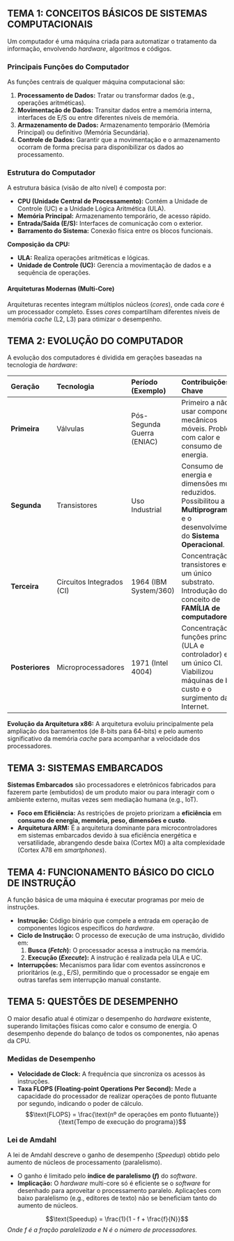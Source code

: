 ## TEMA 1: CONCEITOS BÁSICOS DE SISTEMAS COMPUTACIONAIS

Um computador é uma máquina criada para automatizar o tratamento da informação, envolvendo *hardware*, algoritmos e códigos.

### Principais Funções do Computador

As funções centrais de qualquer máquina computacional são:

1.  **Processamento de Dados:** Tratar ou transformar dados (e.g., operações aritméticas).
2.  **Movimentação de Dados:** Transitar dados entre a memória interna, interfaces de E/S ou entre diferentes níveis de memória.
3.  **Armazenamento de Dados:** Armazenamento temporário (Memória Principal) ou definitivo (Memória Secundária).
4.  **Controle de Dados:** Garantir que a movimentação e o armazenamento ocorram de forma precisa para disponibilizar os dados ao processamento.

### Estrutura do Computador

A estrutura básica (visão de alto nível) é composta por:

* **CPU (Unidade Central de Processamento):** Contém a Unidade de Controle (UC) e a Unidade Lógica Aritmética (ULA).
* **Memória Principal:** Armazenamento temporário, de acesso rápido.
* **Entrada/Saída (E/S):** Interfaces de comunicação com o exterior.
* **Barramento do Sistema:** Conexão física entre os blocos funcionais.

**Composição da CPU:**
* **ULA:** Realiza operações aritméticas e lógicas.
* **Unidade de Controle (UC):** Gerencia a movimentação de dados e a sequência de operações.

#### Arquiteturas Modernas (Multi-Core)
Arquiteturas recentes integram múltiplos núcleos (*cores*), onde cada *core* é um processador completo. Esses *cores* compartilham diferentes níveis de memória *cache* (L2, L3) para otimizar o desempenho.

## TEMA 2: EVOLUÇÃO DO COMPUTADOR

A evolução dos computadores é dividida em gerações baseadas na tecnologia de *hardware*:

| Geração | Tecnologia | Período (Exemplo) | Contribuições Chave |
| :--- | :--- | :--- | :--- |
| **Primeira** | Válvulas | Pós-Segunda Guerra (ENIAC) | Primeiro a não usar componentes mecânicos móveis. Problemas com calor e consumo de energia. |
| **Segunda** | Transistores | Uso Industrial | Consumo de energia e dimensões muito reduzidos. Possibilitou a **Multiprogramação** e o desenvolvimento do **Sistema Operacional**. |
| **Terceira** | Circuitos Integrados (CI) | 1964 (IBM System/360) | Concentração de transistores em um único substrato. Introdução do conceito de **FAMÍLIA de computadores**. |
| **Posteriores** | Microprocessadores | 1971 (Intel 4004) | Concentração das funções principais (ULA e controlador) em um único CI. Viabilizou máquinas de baixo custo e o surgimento da Internet. |

**Evolução da Arquitetura x86:** A arquitetura evoluiu principalmente pela ampliação dos barramentos (de 8-bits para 64-bits) e pelo aumento significativo da memória *cache* para acompanhar a velocidade dos processadores.

## TEMA 3: SISTEMAS EMBARCADOS

**Sistemas Embarcados** são processadores e eletrônicos fabricados para fazerem parte (embutidos) de um produto maior ou para interagir com o ambiente externo, muitas vezes sem mediação humana (e.g., IoT).

* **Foco em Eficiência:** As restrições de projeto priorizam a **eficiência** em **consumo de energia, memória, peso, dimensões e custo**.
* **Arquitetura ARM:** É a arquitetura dominante para microcontroladores em sistemas embarcados devido à sua eficiência energética e versatilidade, abrangendo desde baixa (Cortex M0) a alta complexidade (Cortex A78 em *smartphones*).

## TEMA 4: FUNCIONAMENTO BÁSICO DO CICLO DE INSTRUÇÃO

A função básica de uma máquina é executar programas por meio de instruções.

* **Instrução:** Código binário que compele a entrada em operação de componentes lógicos específicos do *hardware*.
* **Ciclo de Instrução:** O processo de execução de uma instrução, dividido em:
    1.  **Busca (*Fetch*):** O processador acessa a instrução na memória.
    2.  **Execução (*Execute*):** A instrução é realizada pela ULA e UC.
* **Interrupções:** Mecanismos para lidar com eventos assíncronos e prioritários (e.g., E/S), permitindo que o processador se engaje em outras tarefas sem interrupção manual constante.

## TEMA 5: QUESTÕES DE DESEMPENHO

O maior desafio atual é otimizar o desempenho do *hardware* existente, superando limitações físicas como calor e consumo de energia. O desempenho depende do balanço de todos os componentes, não apenas da CPU.

### Medidas de Desempenho

* **Velocidade de Clock:** A frequência que sincroniza os acessos às instruções.
* **Taxa FLOPS (Floating-point Operations Per Second):** Mede a capacidade do processador de realizar operações de ponto flutuante por segundo, indicando o poder de cálculo.
    $$\text{FLOPS} = \frac{\text{nº de operações em ponto flutuante}}{\text{Tempo de execução do programa}}$$

### Lei de Amdahl
A lei de Amdahl descreve o ganho de desempenho (*Speedup*) obtido pelo aumento de núcleos de processamento (paralelismo).

* O ganho é limitado pelo **índice de paralelismo ($f$)** do *software*.
* **Implicação:** O *hardware* multi-core só é eficiente se o *software* for desenhado para aproveitar o processamento paralelo. Aplicações com baixo paralelismo (e.g., editores de texto) não se beneficiam tanto do aumento de núcleos.

$$\text{Speedup} = \frac{1}{1 - f + \frac{f}{N}}$$
*Onde $f$ é a fração paralelizada e $N$ é o número de processadores.*
